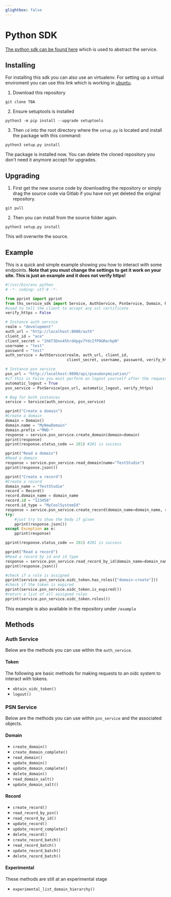 ```yaml
---
glightbox: false
---
```


# Python SDK 

[The python sdk can be found here]() which is used to abstract the service. 

## Installing

For installing this sdk you can also use an virtualenv. For setting up a virtual enviroment you can use this link which is working in [ubuntu](https://gist.github.com/Geoyi/d9fab4f609e9f75941946be45000632b).

1. Download this repository
```shell title=""
git clone TBA
```
2. Ensure setuptools is installed
```shell title=""
python3 -m pip install --upgrade setuptools
```
3. Then `cd` into the root directory where the `setup.py` is located and install the package with this command:
```shell title=""
python3 setup.py install
```
The package is installed now. You can delete the cloned repository you don't need it anymore accept for upgrades.


## Upgrading

1. First get the new source code by downloading the repository or simply drag the source code via Gitlab if you have not yet deleted the original repository.
```shell title=""
git pull
```
2. Then you can install from the source folder again.
```shell title=""
python3 setup.py install
```
This will overwrite the source.

## Example

This is a quick and simple example showing you how to interact with some endpoints. **Note that you must change the settings to get it work on your site. This is just an example and it does not verify https!**
```python title=""
#!/usr/bin/env python
# -*- coding: utf-8 -*-

from pprint import pprint
from ths_service_sdk import Service, AuthService, PsnService, Domain, Record
#used to tell the client to accept any ssl certificate
verify_https = False

# Instance auth service
realm = "development"
auth_url = "http://localhost:8080/auth"
client_id = "ace"
client_secret = "1h6T3Dnx45hrd4pgv7YdcIfP9GRarbpN"
username = "test"
password = "test"
auth_service = AuthService(realm, auth_url, client_id,
                           client_secret, username, password, verify_https)

# Instance psn service
psn_url = "http://localhost:9090/api/pseudonymization/"
#if this is False you must perform an logout yourself after the request
automatic_logout = True
psn_service = PsnService(psn_url, automatic_logout, verify_https)

# Bag for both instances
service = Service(auth_service, psn_service)

pprint("Create a domain")
#Create a domain
domain = Domain()
domain.name = "MyNewDomain"
domain.prefix ="MND-"
response = service.psn_service.create_domain(domain=domain)
pprint(response)
pprint(response.status_code == 201) #201 is success

pprint("Read a domain")
#Read a domain
response = service.psn_service.read_domain(name="TestStudie")
pprint(response.json())

pprint("Create a record")
#Create a record
domain_name = "TestStudie"
record = Record()
record.domain_name = domain_name
record.id = "123456"
record.id_type = "MyCoolSystemId"
response = service.psn_service.create_record(domain_name=domain_name, record=record)
try:
    #just try to show the body if given
    pprint(response.json())
except Exception as e:
    pprint(response)

pprint(response.status_code == 201) #201 is success

pprint("Read a record")
#Read a record by id and id type
response = service.psn_service.read_record_by_id(domain_name=domain_name, id="123456", id_type="MyCoolSystemId")
pprint(response.json())

#check if a role is assigned
pprint(service.psn_service.oidc_token.has_roles(["domain-create"]))
#check if the token is expired
pprint(service.psn_service.oidc_token.is_expired())
#return a list of all assigned roles
pprint(service.psn_service.oidc_token.roles())
```
This example is also available in the repository under `/example`

## Methods

### Auth Service
Below are the methods you can use within the `auth_service`.

#### Token
The following are basic methods for making requests to an oidc system to interact with tokens.

- `obtain_oidc_token()`
- `logout()`

### PSN Service
Below are the methods you can use within `psn_service` and the associated objects.

#### Domain

- `create_domain()`
- `create_domain_complete()`
- `read_domain()`
- `update_domain()`
- `update_domain_complete()`
- `delete_domain()`
- `read_domain_salt()`
- `update_domain_salt()`

#### Record

- `create_record()`
- `read_record_by_psn()`
- `read_record_by_id()`
- `update_record()`
- `update_record_complete()`
- `delete_record()`
- `create_record_batch()`
- `read_record_batch()`
- `update_record_batch()`
- `delete_record_batch()`

#### Experimental
These methods are still at an experimental stage

- `experimental_list_domain_hierarchy()`